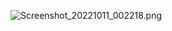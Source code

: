 ![Screenshot_20221011_002218.png](https://s3-us-west-2.amazonaws.com/secure.notion-static.com/f041c4a3-ad10-40f4-b23f-47bff7f1ed1f/Screenshot_20221011_002218.png)
